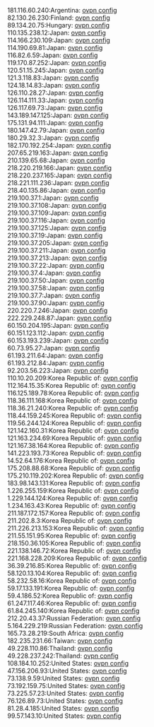 181.116.60.240:Argentina: [ovpn config](vpn/181_116_60_240.ovpn)  
82.130.26.230:Finland: [ovpn config](vpn/82_130_26_230.ovpn)  
89.134.20.75:Hungary: [ovpn config](vpn/89_134_20_75.ovpn)  
110.135.238.12:Japan: [ovpn config](vpn/110_135_238_12.ovpn)  
114.166.230.109:Japan: [ovpn config](vpn/114_166_230_109.ovpn)  
114.190.69.81:Japan: [ovpn config](vpn/114_190_69_81.ovpn)  
116.82.6.59:Japan: [ovpn config](vpn/116_82_6_59.ovpn)  
119.170.87.252:Japan: [ovpn config](vpn/119_170_87_252.ovpn)  
120.51.15.245:Japan: [ovpn config](vpn/120_51_15_245.ovpn)  
121.3.118.83:Japan: [ovpn config](vpn/121_3_118_83.ovpn)  
124.18.14.83:Japan: [ovpn config](vpn/124_18_14_83.ovpn)  
126.110.28.27:Japan: [ovpn config](vpn/126_110_28_27.ovpn)  
126.114.111.33:Japan: [ovpn config](vpn/126_114_111_33.ovpn)  
126.117.69.73:Japan: [ovpn config](vpn/126_117_69_73.ovpn)  
143.189.147.125:Japan: [ovpn config](vpn/143_189_147_125.ovpn)  
175.131.94.111:Japan: [ovpn config](vpn/175_131_94_111.ovpn)  
180.147.42.79:Japan: [ovpn config](vpn/180_147_42_79.ovpn)  
180.29.32.3:Japan: [ovpn config](vpn/180_29_32_3.ovpn)  
182.170.192.254:Japan: [ovpn config](vpn/182_170_192_254.ovpn)  
207.65.219.163:Japan: [ovpn config](vpn/207_65_219_163.ovpn)  
210.139.65.68:Japan: [ovpn config](vpn/210_139_65_68.ovpn)  
218.220.219.166:Japan: [ovpn config](vpn/218_220_219_166.ovpn)  
218.220.237.165:Japan: [ovpn config](vpn/218_220_237_165.ovpn)  
218.221.111.236:Japan: [ovpn config](vpn/218_221_111_236.ovpn)  
218.40.135.86:Japan: [ovpn config](vpn/218_40_135_86.ovpn)  
219.100.37.1:Japan: [ovpn config](vpn/219_100_37_1.ovpn)  
219.100.37.108:Japan: [ovpn config](vpn/219_100_37_108.ovpn)  
219.100.37.109:Japan: [ovpn config](vpn/219_100_37_109.ovpn)  
219.100.37.116:Japan: [ovpn config](vpn/219_100_37_116.ovpn)  
219.100.37.125:Japan: [ovpn config](vpn/219_100_37_125.ovpn)  
219.100.37.19:Japan: [ovpn config](vpn/219_100_37_19.ovpn)  
219.100.37.205:Japan: [ovpn config](vpn/219_100_37_205.ovpn)  
219.100.37.211:Japan: [ovpn config](vpn/219_100_37_211.ovpn)  
219.100.37.213:Japan: [ovpn config](vpn/219_100_37_213.ovpn)  
219.100.37.22:Japan: [ovpn config](vpn/219_100_37_22.ovpn)  
219.100.37.4:Japan: [ovpn config](vpn/219_100_37_4.ovpn)  
219.100.37.50:Japan: [ovpn config](vpn/219_100_37_50.ovpn)  
219.100.37.58:Japan: [ovpn config](vpn/219_100_37_58.ovpn)  
219.100.37.7:Japan: [ovpn config](vpn/219_100_37_7.ovpn)  
219.100.37.90:Japan: [ovpn config](vpn/219_100_37_90.ovpn)  
220.220.7.246:Japan: [ovpn config](vpn/220_220_7_246.ovpn)  
222.229.248.87:Japan: [ovpn config](vpn/222_229_248_87.ovpn)  
60.150.204.195:Japan: [ovpn config](vpn/60_150_204_195.ovpn)  
60.151.123.112:Japan: [ovpn config](vpn/60_151_123_112.ovpn)  
60.153.193.239:Japan: [ovpn config](vpn/60_153_193_239.ovpn)  
60.73.95.27:Japan: [ovpn config](vpn/60_73_95_27.ovpn)  
61.193.211.64:Japan: [ovpn config](vpn/61_193_211_64.ovpn)  
61.193.212.84:Japan: [ovpn config](vpn/61_193_212_84.ovpn)  
92.203.56.223:Japan: [ovpn config](vpn/92_203_56_223.ovpn)  
110.10.20.209:Korea Republic of: [ovpn config](vpn/110_10_20_209.ovpn)  
112.164.15.35:Korea Republic of: [ovpn config](vpn/112_164_15_35.ovpn)  
116.125.189.78:Korea Republic of: [ovpn config](vpn/116_125_189_78.ovpn)  
118.36.111.168:Korea Republic of: [ovpn config](vpn/118_36_111_168.ovpn)  
118.36.21.240:Korea Republic of: [ovpn config](vpn/118_36_21_240.ovpn)  
118.44.159.245:Korea Republic of: [ovpn config](vpn/118_44_159_245.ovpn)  
119.56.244.124:Korea Republic of: [ovpn config](vpn/119_56_244_124.ovpn)  
121.142.160.31:Korea Republic of: [ovpn config](vpn/121_142_160_31.ovpn)  
121.163.234.69:Korea Republic of: [ovpn config](vpn/121_163_234_69.ovpn)  
121.167.38.164:Korea Republic of: [ovpn config](vpn/121_167_38_164.ovpn)  
141.223.193.73:Korea Republic of: [ovpn config](vpn/141_223_193_73.ovpn)  
14.52.64.176:Korea Republic of: [ovpn config](vpn/14_52_64_176.ovpn)  
175.208.88.68:Korea Republic of: [ovpn config](vpn/175_208_88_68.ovpn)  
175.210.119.202:Korea Republic of: [ovpn config](vpn/175_210_119_202.ovpn)  
183.98.143.131:Korea Republic of: [ovpn config](vpn/183_98_143_131.ovpn)  
1.226.255.159:Korea Republic of: [ovpn config](vpn/1_226_255_159.ovpn)  
1.229.144.124:Korea Republic of: [ovpn config](vpn/1_229_144_124.ovpn)  
1.234.163.43:Korea Republic of: [ovpn config](vpn/1_234_163_43.ovpn)  
211.187.172.157:Korea Republic of: [ovpn config](vpn/211_187_172_157.ovpn)  
211.202.8.3:Korea Republic of: [ovpn config](vpn/211_202_8_3.ovpn)  
211.226.213.153:Korea Republic of: [ovpn config](vpn/211_226_213_153.ovpn)  
211.55.151.95:Korea Republic of: [ovpn config](vpn/211_55_151_95.ovpn)  
218.150.36.105:Korea Republic of: [ovpn config](vpn/218_150_36_105.ovpn)  
221.138.146.72:Korea Republic of: [ovpn config](vpn/221_138_146_72.ovpn)  
221.168.228.209:Korea Republic of: [ovpn config](vpn/221_168_228_209.ovpn)  
36.39.216.85:Korea Republic of: [ovpn config](vpn/36_39_216_85.ovpn)  
58.120.13.104:Korea Republic of: [ovpn config](vpn/58_120_13_104.ovpn)  
58.232.58.16:Korea Republic of: [ovpn config](vpn/58_232_58_16.ovpn)  
59.17.133.191:Korea Republic of: [ovpn config](vpn/59_17_133_191.ovpn)  
59.4.186.52:Korea Republic of: [ovpn config](vpn/59_4_186_52.ovpn)  
61.247.117.46:Korea Republic of: [ovpn config](vpn/61_247_117_46.ovpn)  
61.84.245.140:Korea Republic of: [ovpn config](vpn/61_84_245_140.ovpn)  
212.20.43.37:Russian Federation: [ovpn config](vpn/212_20_43_37.ovpn)  
5.164.229.219:Russian Federation: [ovpn config](vpn/5_164_229_219.ovpn)  
165.73.28.219:South Africa: [ovpn config](vpn/165_73_28_219.ovpn)  
182.235.231.66:Taiwan: [ovpn config](vpn/182_235_231_66.ovpn)  
49.228.110.86:Thailand: [ovpn config](vpn/49_228_110_86.ovpn)  
49.228.237.242:Thailand: [ovpn config](vpn/49_228_237_242.ovpn)  
108.184.10.252:United States: [ovpn config](vpn/108_184_10_252.ovpn)  
47.156.206.93:United States: [ovpn config](vpn/47_156_206_93.ovpn)  
73.138.9.59:United States: [ovpn config](vpn/73_138_9_59.ovpn)  
73.192.159.75:United States: [ovpn config](vpn/73_192_159_75.ovpn)  
73.225.57.23:United States: [ovpn config](vpn/73_225_57_23.ovpn)  
76.126.89.73:United States: [ovpn config](vpn/76_126_89_73.ovpn)  
81.28.4.185:United States: [ovpn config](vpn/81_28_4_185.ovpn)  
99.57.143.10:United States: [ovpn config](vpn/99_57_143_10.ovpn)  
